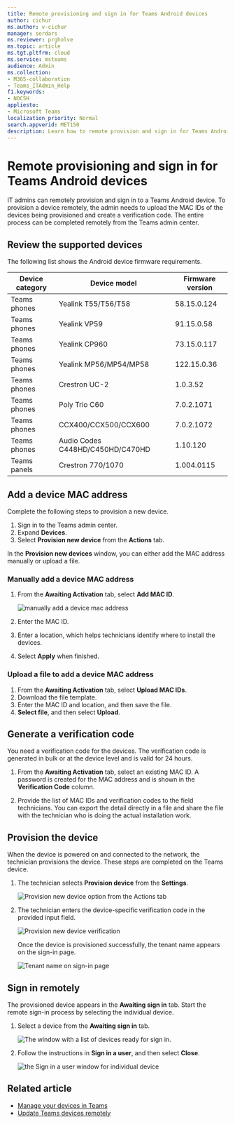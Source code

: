 ```yaml
---
title: Remote provisioning and sign in for Teams Android devices
author: cichur
ms.author: v-cichur
manager: serdars
ms.reviewer: prgholve
ms.topic: article
ms.tgt.pltfrm: cloud
ms.service: msteams
audience: Admin
ms.collection: 
- M365-collaboration
- Teams_ITAdmin_Help
f1.keywords:
- NOCSH
appliesto: 
- Microsoft Teams
localization_priority: Normal
search.appverid: MET150
description: Learn how to remote provision and sign in for Teams Android devices
---
```


# Remote provisioning and sign in for Teams Android devices

IT admins can remotely provision and sign in to a Teams Android device. To provision a device remotely, the admin needs to upload the MAC IDs of the devices being provisioned and create a verification code. The entire process can be completed remotely from the Teams admin center.

## Review the supported devices

The following list shows the Android device firmware requirements.

|Device category|Device model|Firmware version|
|-|-|-|
|Teams phones|Yealink T55/T56/T58|58.15.0.124|
|Teams phones|Yealink VP59|91.15.0.58|
|Teams phones|Yealink CP960|73.15.0.117|
|Teams phones|Yealink MP56/MP54/MP58|122.15.0.36|
|Teams phones|Crestron UC-2|1.0.3.52|
|Teams phones|	Poly Trio C60|	7.0.2.1071|
|Teams phones|	CCX400/CCX500/CCX600	|7.0.2.1072|
|Teams phones|	Audio Codes C448HD/C450HD/C470HD|	1.10.120|
|Teams panels|	Crestron 770/1070|	1.004.0115|


## Add a device MAC address

Complete the following steps to provision a new device.

1. Sign in to the Teams admin center.
2. Expand **Devices**.
3. Select **Provision new device** from the **Actions** tab.

In the **Provision new devices** window, you can either add the MAC address manually or upload a file.

### Manually add a device MAC address

1. From the **Awaiting Activation** tab, select **Add MAC ID**.

   ![manually add a device mac address](../media/remote-provision-6.png)

1. Enter the MAC ID.
1. Enter a location, which helps technicians identify where to install the devices.
1. Select **Apply** when finished.

### Upload a file to add a device MAC address

1. From the **Awaiting Activation** tab, select **Upload MAC IDs**.
2. Download the file template.
3. Enter the MAC ID and location, and then save the file.
4. **Select file**, and then select **Upload**.

## Generate a verification code

You need a verification code for the devices. The verification code is generated in bulk or at the device level and is valid for 24 hours.

1. From the **Awaiting Activation** tab, select an existing MAC ID.
   A password is created for the MAC address and is shown in the **Verification Code** column.

2. Provide the list of MAC IDs and verification codes to the field technicians. You can export the detail directly in a file and share the file with the technician who is doing the actual installation work.

## Provision the device

When the device is powered on and connected to the network, the technician provisions the device. These steps are completed on the Teams device.

1. The technician selects **Provision device** from the **Settings**.  

   ![Provision new device option from the Actions tab](../media/provision-device1.png)
  
2. The technician enters the device-specific verification code in the provided input field.

   ![Provision new device verification](../media/provision-device-verification1.png)

   Once the device is provisioned successfully, the tenant name appears on the sign-in page.

   ![Tenant name on sign-in page](../media/provision-code.png)

## Sign in remotely

The provisioned device appears in the **Awaiting sign in** tab. Start the remote sign-in process by selecting the individual device.

1. Select a device from the **Awaiting sign in** tab.

   ![The window with a list of devices ready for sign in.](../media/remote-device1.png)

2. Follow the instructions in **Sign in a user**, and then select **Close**.

   ![the Sign in a user window for individual device](../media/sign-in-user.png)

## Related article

- [Manage your devices in Teams](device-management.md)
- [Update Teams devices remotely](remote-update.md)

